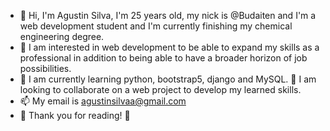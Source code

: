 - 👋 Hi, I'm Agustin Silva, I'm 25 years old, my nick is @Budaiten and I'm a web development student and I'm currently finishing my chemical engineering degree.
- 👀 I am interested in web development to be able to expand my skills as a professional in addition to being able to have a broader horizon of job possibilities.
- 🌱 I am currently learning python, bootstrap5, django and MySQL. 💞️ I am looking to collaborate on a web project to develop my learned skills.
- 📫 My email is agustinsilvaa@gmail.com
- 🎁 Thank you for reading! 🎁 



